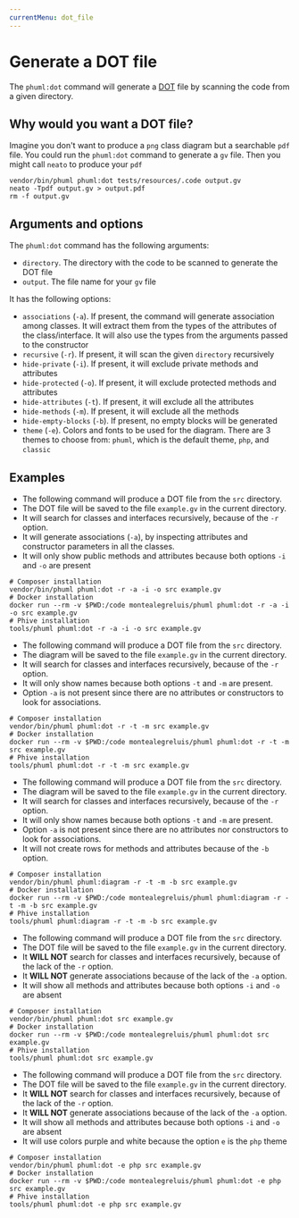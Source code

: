 ```yaml
---
currentMenu: dot_file
---
```


# Generate a DOT file

The `phuml:dot` command will generate a [DOT][dot] file by scanning the code from a given directory.

## Why would you want a DOT file?

Imagine you don't want to produce a `png` class diagram but a searchable `pdf` file.
You could run the `phuml:dot` command to generate a `gv` file.
Then you might call `neato` to produce your `pdf`

```
vendor/bin/phuml phuml:dot tests/resources/.code output.gv
neato -Tpdf output.gv > output.pdf
rm -f output.gv
```

## Arguments and options

The `phuml:dot` command has the following arguments:

* `directory`. The directory with the code to be scanned to generate the DOT file
* `output`. The file name for your `gv` file

It has the following options:

* `associations` (`-a`). If present, the command will generate association among classes.
  It will extract them from the types of the attributes of the class/interface.
  It will also use the types from the arguments passed to the constructor
* `recursive` (`-r`). If present, it will scan the given `directory` recursively
* `hide-private` (`-i`). If present, it will exclude private methods and attributes
* `hide-protected` (`-o`). If present, it will exclude protected methods and attributes
* `hide-attributes` (`-t`). If present, it will exclude all the attributes
* `hide-methods` (`-m`). If present, it will exclude all the methods
* `hide-empty-blocks` (`-b`). If present, no empty blocks will be generated
* `theme` (`-e`). Colors and fonts to be used for the diagram.
  There are 3 themes to choose from: `phuml`, which is the default theme, `php`, and `classic`

## Examples

* The following command will produce a DOT file from the `src` directory.
* The DOT file will be saved to the file `example.gv` in the current directory.
* It will search for classes and interfaces recursively, because of the `-r` option.
* It will generate associations (`-a`), by inspecting attributes and constructor parameters in all the classes.
* It will only show public methods and attributes because both options `-i` and `-o` are present

```
# Composer installation
vendor/bin/phuml phuml:dot -r -a -i -o src example.gv
# Docker installation
docker run --rm -v $PWD:/code montealegreluis/phuml phuml:dot -r -a -i -o src example.gv
# Phive installation
tools/phuml phuml:dot -r -a -i -o src example.gv
```

* The following command will produce a DOT file from the `src` directory.
* The diagram will be saved to the file `example.gv` in the current directory.
* It will search for classes and interfaces recursively, because of the `-r` option.
* It will only show names because both options `-t` and `-m` are present.
* Option `-a` is not present since there are no attributes or constructors to look for associations.

```
# Composer installation
vendor/bin/phuml phuml:dot -r -t -m src example.gv
# Docker installation
docker run --rm -v $PWD:/code montealegreluis/phuml phuml:dot -r -t -m src example.gv
# Phive installation
tools/phuml phuml:dot -r -t -m src example.gv
```

* The following command will produce a DOT file from the `src` directory.
* The diagram will be saved to the file `example.gv` in the current directory.
* It will search for classes and interfaces recursively, because of the `-r` option.
* It will only show names because both options `-t` and `-m` are present.
* Option `-a` is not present since there are no attributes nor constructors to look for associations.
* It will not create rows for methods and attributes because of the `-b` option.

```
# Composer installation
vendor/bin/phuml phuml:diagram -r -t -m -b src example.gv
# Docker installation
docker run --rm -v $PWD:/code montealegreluis/phuml phuml:diagram -r -t -m -b src example.gv
# Phive installation
tools/phuml phuml:diagram -r -t -m -b src example.gv
```

* The following command will produce a DOT file from the `src` directory.
* The DOT file will be saved to the file `example.gv` in the current directory.
* It **WILL NOT** search for classes and interfaces recursively, because of the lack of the `-r` option.
* It **WILL NOT** generate associations because of the lack of the `-a` option.
* It will show all methods and attributes because both options `-i` and `-o` are absent

```
# Composer installation
vendor/bin/phuml phuml:dot src example.gv
# Docker installation
docker run --rm -v $PWD:/code montealegreluis/phuml phuml:dot src example.gv
# Phive installation
tools/phuml phuml:dot src example.gv
```

* The following command will produce a DOT file from the `src` directory.
* The DOT file will be saved to the file `example.gv` in the current directory.
* It **WILL NOT** search for classes and interfaces recursively, because of the lack of the `-r` option.
* It **WILL NOT** generate associations because of the lack of the `-a` option.
* It will show all methods and attributes because both options `-i` and `-o` are absent
* It will use colors purple and white because the option `e` is the `php` theme

```
# Composer installation
vendor/bin/phuml phuml:dot -e php src example.gv
# Docker installation
docker run --rm -v $PWD:/code montealegreluis/phuml phuml:dot -e php src example.gv
# Phive installation
tools/phuml phuml:dot -e php src example.gv
```

[dot]: https://en.wikipedia.org/wiki/DOT_(graph_description_language)
